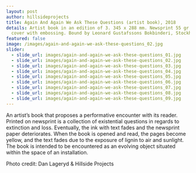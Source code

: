 ```yaml
---
layout: post
author: hillsideprojects
title: Again And Again We Ask These Questions (artist book), 2018
details: Artist book in an edition of 3. 345 x 288 mm. Newsprint 55 gr and flock
  cover with embossing. Bound by Leonard Gustafssons Bokbinderi, Stockholm.
featured: false
image: /images/again-and-again-we-ask-these-questions_02.jpg
slider:
  - slide_url: images/again-and-again-we-ask-these-questions_01.jpg
  - slide_url: images/again-and-again-we-ask-these-questions_02.jpg
  - slide_url: images/again-and-again-we-ask-these-questions_03.jpg
  - slide_url: images/again-and-again-we-ask-these-questions_04.jpg
  - slide_url: images/again-and-again-we-ask-these-questions_05.jpg
  - slide_url: images/again-and-again-we-ask-these-questions_06.jpg
  - slide_url: images/again-and-again-we-ask-these-questions_07.jpg
  - slide_url: images/again-and-again-we-ask-these-questions_08.jpg
  - slide_url: images/again-and-again-we-ask-these-questions_09.jpg
---
```

An artist’s book that proposes a performative encounter with its reader. Printed on newsprint is a collection of existential questions in regards to extinction and loss. Eventually, the ink with text fades and the newsprint paper deteriorates. When the book is opened and read, the pages become yellow, and the text fades due to the exposure of lignin to air and sunlight. The book is intended to be encountered as an evolving object situated within the space of an installation.

Photo credit: Dan Lageryd & Hillside Projects
